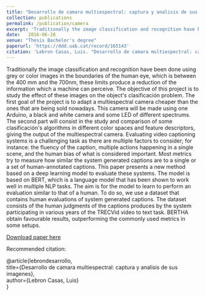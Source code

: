 ```yaml
---
title: "Desarrollo de camara multiespectral: captura y analisis de sus imagenes"
collection: publications
permalink: /publication/camera
excerpt: 'Traditionally the image classification and recognition have been done using grey or color images in the boundaries of the human eye, which is between the 400 mm and the 700nm, these limits produce a reduction of the information which a machine can perceive. The objective of this project is to study the effect of these images on the object clasificacion problem. The first goal of the project is to adapt a multiespectral camera cheaper than the ones that are being sold nowadays. This camera will be made using one Arduino, a black and white camera and some LED of different spectrums. The second part will consist in the study and comparison of some clasificacion algorithms in different color spaces and feature descriptors, giving the output of the multiespectral camera.'
date: 	2016-06-28
venue: "Thesis Bachelor's degree"
paperurl: 'https://ddd.uab.cat/record/165143'
citation: 'Lebron Casas, Luis. "Desarrollo de camara multiespectral: captura y analisis de sus imagenes."'
---
```

Traditionally the image classification and recognition have been done using grey or color images in the boundaries of the human eye, which is between the 400 mm and the 700nm, these limits produce a reduction of the information which a machine can perceive. The objective of this project is to study the effect of these images on the object's clasificación problem. The first goal of the project is to adapt a multiespectral camera cheaper than the ones that are being sold nowadays. This camera will be made using one Arduino, a black and white camera and some LED of different spectrums. The second part will consist in the study and comparison of some clasificación's algorithms in different color spaces and feature descriptors, giving the output of the multiespectral camera.	Evaluating video captioning systems is a challenging task as there are multiple factors to consider; for instance: the fluency of the caption, multiple actions happening in a single scene, and the human bias of what is considered important. Most metrics try to measure how similar the system generated captions are to a single or a set of human-annotated captions. This paper presents a new method based on a deep learning model to evaluate these systems. The model is based on BERT, which is a language model that has been shown to work well in multiple NLP tasks. The aim is for the model to learn to perform an evaluation similar to that of a human. To do so, we use a dataset that contains human evaluations of system generated captions. The dataset consists of the human judgments of the captions produces by the system participating in various years of the TRECVid video to text task. BERTHA obtain favourable results, outperforming the commonly used metrics in some setups.

[Download paper here](https://ddd.uab.cat/pub/tfg/2016/tfg_49267/Desarrollo_de_camara_multiespectral_captura_y_analisis_de_sus_imagenes-Luis_Lebron_Casas.pdf)	

Recommended citation:	

@article{lebrondesarrollo,	
  title={Desarrollo de camara multiespectral: captura y analisis de sus imagenes},	
  author={Lebron Casas, Luis}	
}
